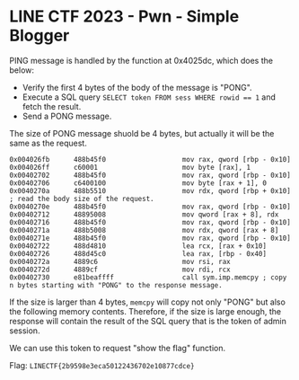 # LINE CTF 2023 - Pwn - Simple Blogger

PING message is handled by the function at 0x4025dc, which does the below:

- Verify the first 4 bytes of the body of the message is "PONG".
- Execute a SQL query `SELECT token FROM sess WHERE rowid == 1` and fetch the result.
- Send a PONG message.

The size of PONG message shuold be 4 bytes, but actually it will be the same as the request.

```x64
0x004026fb      488b45f0                   mov rax, qword [rbp - 0x10]
0x004026ff      c60001                     mov byte [rax], 1
0x00402702      488b45f0                   mov rax, qword [rbp - 0x10]
0x00402706      c6400100                   mov byte [rax + 1], 0
0x0040270a      488b5510                   mov rdx, qword [rbp + 0x10] ; read the body size of the request.
0x0040270e      488b45f0                   mov rax, qword [rbp - 0x10]
0x00402712      48895008                   mov qword [rax + 8], rdx
0x00402716      488b45f0                   mov rax, qword [rbp - 0x10]
0x0040271a      488b5008                   mov rdx, qword [rax + 8]
0x0040271e      488b45f0                   mov rax, qword [rbp - 0x10]
0x00402722      488d4810                   lea rcx, [rax + 0x10]
0x00402726      488d45c0                   lea rax, [rbp - 0x40]
0x0040272a      4889c6                     mov rsi, rax
0x0040272d      4889cf                     mov rdi, rcx
0x00402730      e81beaffff                 call sym.imp.memcpy ; copy n bytes starting with "PONG" to the response message.
```

If the size is larger than 4 bytes, `memcpy` will copy not only "PONG" but also the following memory contents.
Therefore, if the size is large enough, the response will contain the result of the SQL query that is the token of admin session.

We can use this token to request "show the flag" function.

Flag: `LINECTF{2b9598e3eca50122436702e10877cdce}`
